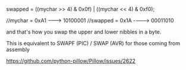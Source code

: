 swapped = ((mychar >> 4) & 0x0f) | ((mychar << 4) & 0xf0);

//mychar = 0xA1 ---> 10100001
//swapped = 0x1A ----> 00011010   

and that's how you swap the upper and lower nibbles in a byte.

This is equivalent to SWAPF (PIC) / SWAP (AVR) for those coming from assembly

https://github.com/python-pillow/Pillow/issues/2622
